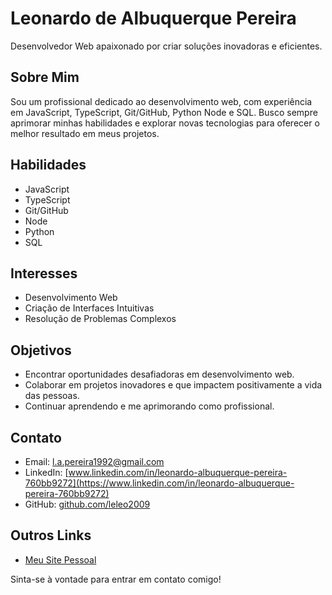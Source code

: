 # Leonardo de Albuquerque Pereira

Desenvolvedor Web apaixonado por criar soluções inovadoras e eficientes.

## Sobre Mim

Sou um profissional dedicado ao desenvolvimento web, com experiência em JavaScript, TypeScript, Git/GitHub, Python Node e SQL. Busco sempre aprimorar minhas habilidades e explorar novas tecnologias para oferecer o melhor resultado em meus projetos.

## Habilidades

* JavaScript
* TypeScript
* Git/GitHub
* Node
* Python
* SQL

## Interesses

* Desenvolvimento Web
* Criação de Interfaces Intuitivas
* Resolução de Problemas Complexos

## Objetivos

* Encontrar oportunidades desafiadoras em desenvolvimento web.
* Colaborar em projetos inovadores e que impactem positivamente a vida das pessoas.
* Continuar aprendendo e me aprimorando como profissional.

## Contato

* Email: [l.a.pereira1992@gmail.com](mailto:l.a.pereira1992@gmail.com)
* LinkedIn: [www.linkedin.com/in/leonardo-albuquerque-pereira-760bb9272](https://www.linkedin.com/in/leonardo-albuquerque-pereira-760bb9272)
* GitHub: [github.com/leleo2009](https://github.com/leleo2009)

## Outros Links

* [Meu Site Pessoal](leleo2009.gitbub.io)

Sinta-se à vontade para entrar em contato comigo!